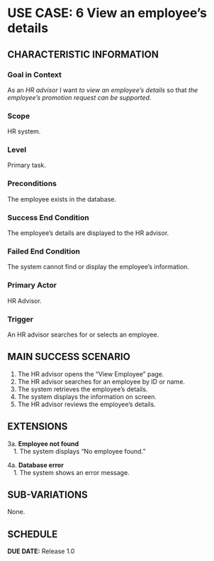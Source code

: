 # USE CASE: 6 View an employee’s details

## CHARACTERISTIC INFORMATION

### Goal in Context
As an *HR advisor* I want *to view an employee’s details* so that *the employee’s promotion request can be supported.*

### Scope
HR system.

### Level
Primary task.

### Preconditions
The employee exists in the database.

### Success End Condition
The employee’s details are displayed to the HR advisor.

### Failed End Condition
The system cannot find or display the employee’s information.

### Primary Actor
HR Advisor.

### Trigger
An HR advisor searches for or selects an employee.

## MAIN SUCCESS SCENARIO
1. The HR advisor opens the “View Employee” page.
2. The HR advisor searches for an employee by ID or name.
3. The system retrieves the employee’s details.
4. The system displays the information on screen.
5. The HR advisor reviews the employee’s details.

## EXTENSIONS
3a. **Employee not found**  
 1. The system displays “No employee found.”

4a. **Database error**  
 1. The system shows an error message.

## SUB-VARIATIONS
None.

## SCHEDULE
**DUE DATE:** Release 1.0